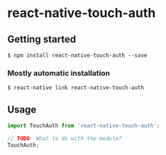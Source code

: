 # react-native-touch-auth

## Getting started

`$ npm install react-native-touch-auth --save`

### Mostly automatic installation

`$ react-native link react-native-touch-auth`

## Usage
```javascript
import TouchAuth from 'react-native-touch-auth';

// TODO: What to do with the module?
TouchAuth;
```
